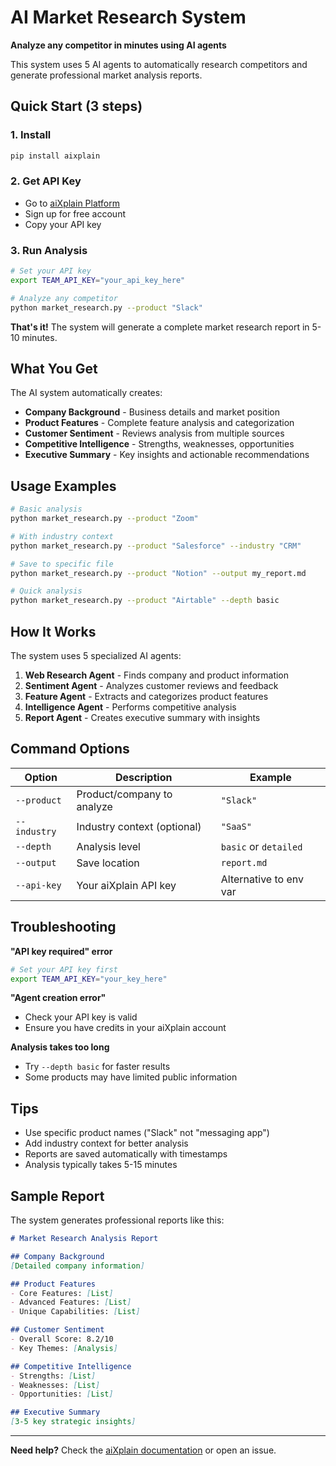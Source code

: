 # AI Market Research System

**Analyze any competitor in minutes using AI agents**

This system uses 5 AI agents to automatically research competitors and generate professional market analysis reports.

## Quick Start (3 steps)

### 1. Install
```bash
pip install aixplain
```

### 2. Get API Key
- Go to [aiXplain Platform](https://platform.aixplain.com/)
- Sign up for free account
- Copy your API key

### 3. Run Analysis
```bash
# Set your API key
export TEAM_API_KEY="your_api_key_here"

# Analyze any competitor
python market_research.py --product "Slack"
```

**That's it!** The system will generate a complete market research report in 5-10 minutes.

## What You Get

The AI system automatically creates:

- **Company Background** - Business details and market position  
- **Product Features** - Complete feature analysis and categorization  
- **Customer Sentiment** - Reviews analysis from multiple sources  
- **Competitive Intelligence** - Strengths, weaknesses, opportunities  
- **Executive Summary** - Key insights and actionable recommendations  

## Usage Examples

```bash
# Basic analysis
python market_research.py --product "Zoom"

# With industry context
python market_research.py --product "Salesforce" --industry "CRM"

# Save to specific file
python market_research.py --product "Notion" --output my_report.md

# Quick analysis
python market_research.py --product "Airtable" --depth basic
```

## How It Works

The system uses 5 specialized AI agents:

1. **Web Research Agent** - Finds company and product information
2. **Sentiment Agent** - Analyzes customer reviews and feedback  
3. **Feature Agent** - Extracts and categorizes product features
4. **Intelligence Agent** - Performs competitive analysis
5. **Report Agent** - Creates executive summary with insights

## Command Options

| Option | Description | Example |
|--------|-------------|----------|
| `--product` | Product/company to analyze | `"Slack"` |
| `--industry` | Industry context (optional) | `"SaaS"` |
| `--depth` | Analysis level | `basic` or `detailed` |
| `--output` | Save location | `report.md` |
| `--api-key` | Your aiXplain API key | Alternative to env var |

## Troubleshooting

**"API key required" error**
```bash
# Set your API key first
export TEAM_API_KEY="your_key_here"
```

**"Agent creation error"**
- Check your API key is valid
- Ensure you have credits in your aiXplain account

**Analysis takes too long**
- Try `--depth basic` for faster results
- Some products may have limited public information

## Tips

- Use specific product names ("Slack" not "messaging app")
- Add industry context for better analysis
- Reports are saved automatically with timestamps
- Analysis typically takes 5-15 minutes

## Sample Report

The system generates professional reports like this:

```markdown
# Market Research Analysis Report

## Company Background
[Detailed company information]

## Product Features
- Core Features: [List]
- Advanced Features: [List] 
- Unique Capabilities: [List]

## Customer Sentiment
- Overall Score: 8.2/10
- Key Themes: [Analysis]

## Competitive Intelligence
- Strengths: [List]
- Weaknesses: [List]
- Opportunities: [List]

## Executive Summary
[3-5 key strategic insights]
```

---

**Need help?** Check the [aiXplain documentation](https://docs.aixplain.com/) or open an issue.